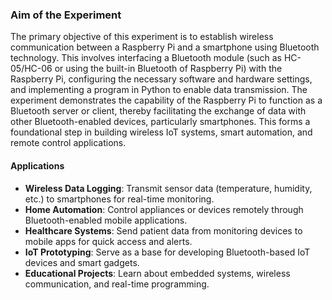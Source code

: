### Aim of the Experiment

The primary objective of this experiment is to establish wireless communication between a Raspberry Pi and a smartphone using Bluetooth technology. This involves interfacing a Bluetooth module (such as HC-05/HC-06 or using the built-in Bluetooth of Raspberry Pi) with the Raspberry Pi, configuring the necessary software and hardware settings, and implementing a program in Python to enable data transmission. The experiment demonstrates the capability of the Raspberry Pi to function as a Bluetooth server or client, thereby facilitating the exchange of data with other Bluetooth-enabled devices, particularly smartphones. This forms a foundational step in building wireless IoT systems, smart automation, and remote control applications.

#### Applications

- **Wireless Data Logging**: Transmit sensor data (temperature, humidity, etc.) to smartphones for real-time monitoring.
- **Home Automation**: Control appliances or devices remotely through Bluetooth-enabled mobile applications.
- **Healthcare Systems**: Send patient data from monitoring devices to mobile apps for quick access and alerts.
- **IoT Prototyping**: Serve as a base for developing Bluetooth-based IoT devices and smart gadgets.
- **Educational Projects**: Learn about embedded systems, wireless communication, and real-time programming.
